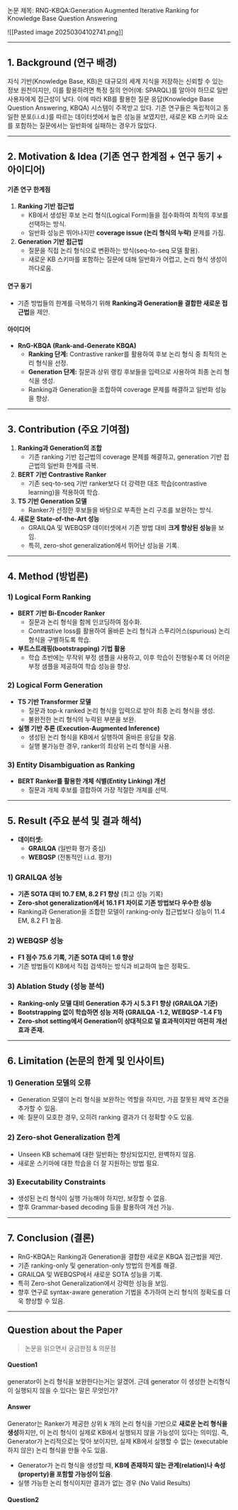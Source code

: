 논문 제목: RNG-KBQA:Generation Augmented Iterative Ranking for Knowledge Base Question Answering

![[Pasted image 20250304102741.png]]

***
## 1. Background (연구 배경)

지식 기반(Knowledge Base, KB)은 대규모의 세계 지식을 저장하는 신뢰할 수 있는 정보 원천이지만, 이를 활용하려면 특정 질의 언어(예: SPARQL)를 알아야 하므로 일반 사용자에게 접근성이 낮다. 이에 따라 KB를 활용한 질문 응답(Knowledge Base Question Answering, KBQA) 시스템이 주목받고 있다. 기존 연구들은 독립적이고 동일한 분포(i.i.d.)를 따르는 데이터셋에서 높은 성능을 보였지만, 새로운 KB 스키마 요소를 포함하는 질문에서는 일반화에 실패하는 경우가 많았다.

---

## 2. Motivation & Idea (기존 연구 한계점 + 연구 동기 + 아이디어)

#### **기존 연구 한계점**
1. **Ranking 기반 접근법**
    - KB에서 생성된 후보 논리 형식(Logical Form)들을 점수화하여 최적의 후보를 선택하는 방식.
    - 일반화 성능은 뛰어나지만 **coverage issue (논리 형식의 누락)** 문제를 가짐.
2. **Generation 기반 접근법**
    - 질문을 직접 논리 형식으로 변환하는 방식(seq-to-seq 모델 활용).
    - 새로운 KB 스키마를 포함하는 질문에 대해 일반화가 어렵고, 논리 형식 생성이 까다로움.

#### **연구 동기**
- 기존 방법들의 한계를 극복하기 위해 **Ranking과 Generation을 결합한 새로운 접근법**을 제안.

#### **아이디어**
- **RnG-KBQA (Rank-and-Generate KBQA)**
    - **Ranking 단계:** Contrastive ranker를 활용하여 후보 논리 형식 중 최적의 논리 형식을 선정.
    - **Generation 단계:** 질문과 상위 랭킹 후보들을 입력으로 사용하여 최종 논리 형식을 생성.
    - Ranking과 Generation을 조합하여 coverage 문제를 해결하고 일반화 성능을 향상.

---

## 3. Contribution (주요 기여점)

1. **Ranking과 Generation의 조합**
    - 기존 ranking 기반 접근법의 coverage 문제를 해결하고, generation 기반 접근법의 일반화 한계를 극복.
2. **BERT 기반 Contrastive Ranker**
    - 기존 seq-to-seq 기반 ranker보다 더 강력한 대조 학습(contrastive learning)을 적용하여 학습.
3. **T5 기반 Generation 모델**
    - Ranker가 선정한 후보들을 바탕으로 부족한 논리 구조를 보완하는 방식.
4. **새로운 State-of-the-Art 성능**
    - GRAILQA 및 WEBQSP 데이터셋에서 기존 방법 대비 **크게 향상된 성능**을 보임.
    - 특히, zero-shot generalization에서 뛰어난 성능을 기록.

---

## 4. Method (방법론)

### 1) Logical Form Ranking
- **BERT 기반 Bi-Encoder Ranker**
    - 질문과 논리 형식을 함께 인코딩하여 점수화.
    - Contrastive loss를 활용하여 올바른 논리 형식과 스푸리어스(spurious) 논리 형식을 구별하도록 학습.
- **부트스트래핑(bootstrapping) 기법 활용**
    - 학습 초반에는 무작위 부정 샘플을 사용하고, 이후 학습이 진행될수록 더 어려운 부정 샘플을 제공하여 학습 성능을 향상.
### 2) Logical Form Generation
- **T5 기반 Transformer 모델**
    - 질문과 top-k ranked 논리 형식을 입력으로 받아 최종 논리 형식을 생성.
    - 불완전한 논리 형식의 누락된 부분을 보완.
- **실행 기반 추론 (Execution-Augmented Inference)**
    - 생성된 논리 형식을 KB에서 실행하여 올바른 응답을 찾음.
    - 실행 불가능한 경우, ranker의 최상위 논리 형식을 사용.
### 3) Entity Disambiguation as Ranking
- **BERT Ranker를 활용한 개체 식별(Entity Linking) 개선**
    - 질문과 개체 후보를 결합하여 가장 적절한 개체를 선택.

---

## 5. Result (주요 분석 및 결과 해석)

- **데이터셋:**
    - **GRAILQA** (일반화 평가 중심)
    - **WEBQSP** (전통적인 i.i.d. 평가)

### 1) GRAILQA 성능
- **기존 SOTA 대비 10.7 EM, 8.2 F1 향상** (최고 성능 기록)
- **Zero-shot generalization에서 16.1 F1 차이로 기존 방법보다 우수한 성능**
- Ranking과 Generation을 조합한 모델이 ranking-only 접근법보다 성능이 11.4 EM, 8.2 F1 높음.
### 2) WEBQSP 성능
- **F1 점수 75.6 기록, 기존 SOTA 대비 1.6 향상**
- 기존 방법들이 KB에서 직접 검색하는 방식과 비교하여 높은 정확도.
### 3) Ablation Study (성능 분석)
- **Ranking-only 모델 대비 Generation 추가 시 5.3 F1 향상 (GRAILQA 기준)**
- **Bootstrapping 없이 학습하면 성능 저하 (GRAILQA -1.2, WEBQSP -1.4 F1)**
- **Zero-shot setting에서 Generation이 상대적으로 덜 효과적이지만 여전히 개선 효과 존재.**

---

## 6. Limitation (논문의 한계 및 인사이트)

### 1) Generation 모델의 오류
- Generation 모델이 논리 형식을 보완하는 역할을 하지만, 가끔 잘못된 제약 조건을 추가할 수 있음.
- 예: 질문이 모호한 경우, 오히려 ranking 결과가 더 정확할 수도 있음.
### 2) Zero-shot Generalization 한계
- Unseen KB schema에 대한 일반화는 향상되었지만, 완벽하지 않음.
- 새로운 스키마에 대한 학습을 더 잘 지원하는 방법 필요.
### 3) Executability Constraints
- 생성된 논리 형식이 실행 가능해야 하지만, 보장할 수 없음.
- 향후 Grammar-based decoding 등을 활용하여 개선 가능.

---

## 7. Conclusion (결론)

- RnG-KBQA는 Ranking과 Generation을 결합한 새로운 KBQA 접근법을 제안.
- 기존 ranking-only 및 generation-only 방법의 한계를 해결.
- GRAILQA 및 WEBQSP에서 새로운 SOTA 성능을 기록.
- 특히 Zero-shot Generalization에서 강력한 성능을 보임.
- 향후 연구로 syntax-aware generation 기법을 추가하여 논리 형식의 정확도를 더욱 향상할 수 있음.

***
## Question about the Paper

> 논문을 읽으면서 궁금한점 & 의문점

#### Question1
generator이 논리 형식을 보완한다는거는 알겠어. 근데 generator 이 생성한 논리형식이 실행되지 않을 수 있다는 말은 무엇인가?
#### Answer
Generator는 Ranker가 제공한 상위 k 개의 논리 형식을 기반으로 **새로운 논리 형식을 생성**하지만,  이 논리 형식이 실제로 KB에서 실행되지 않을 가능성이 있다는 의미임.
즉, Generator가 논리적으로는 맞아 보이지만, 실제 KB에서 실행할 수 없는 (executable하지 않은) 논리 형식을 만들 수도 있음.
* Generator가 논리 형식을 생성할 때, **KB에 존재하지 않는 관계(relation)나 속성(property)을 포함할 가능성이 있음**.
* 실행 가능한 논리 형식이지만 결과가 없는 경우 (No Valid Results)


#### Question2